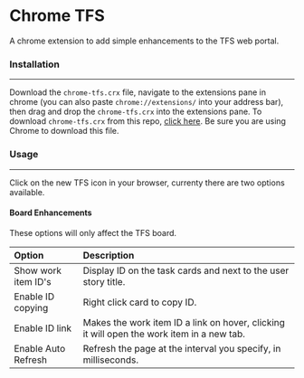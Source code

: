 # Chrome TFS 

A chrome extension to add simple enhancements to the TFS web portal.

### Installation
---

Download the `chrome-tfs.crx` file, navigate to the extensions pane in chrome (you can also paste `chrome://extensions/` into your address bar), then drag and drop the `chrome-tfs.crx` into the extensions pane. To download `chrome-tfs.crx` from this repo, [click here](https://github.com/jonlunsford/chrome-tfs/raw/master/chrome-tfs.crx). Be sure you are using Chrome to download this file.

### Usage
---
Click on the new TFS icon in your browser, currenty there are two options available.

#### Board Enhancements
These options will only affect the TFS board.

| Option                | Description                                                                                |
|:----------------------|:-------------------------------------------------------------------------------------------|
| Show work item ID's   | Display ID on the task cards and next to the user story title.                             |
| Enable ID copying     | Right click card to copy ID.                                                               |
| Enable ID link        | Makes the work item ID a link on hover, clicking it will open the work item in a new tab.  |
| Enable Auto Refresh   | Refresh the page at the interval you specify, in milliseconds.                             |
